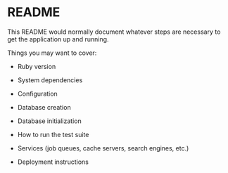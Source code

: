 # README

This README would normally document whatever steps are necessary to get the
application up and running.

Things you may want to cover:

* Ruby version

* System dependencies
  
* Configuration

* Database creation

* Database initialization

* How to run the test suite 

* Services (job queues, cache servers, search engines, etc.)

* Deployment instructions


